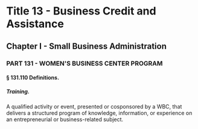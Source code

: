 
# Title 13 - Business Credit and Assistance
## Chapter I - Small Business Administration
### PART 131 - WOMEN'S BUSINESS CENTER PROGRAM
#### § 131.110 Definitions.
##### Training.

A qualified activity or event, presented or cosponsored by a WBC, that delivers a structured program of knowledge, information, or experience on an entrepreneurial or business-related subject.

